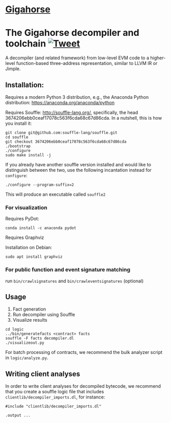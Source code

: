 [Gigahorse](https://vignette.wikia.nocookie.net/roadwarrior/images/e/ea/MMFR_Gigahorse-876x534.jpg/revision/latest?cb=20150427175606)
=============================
# The Gigahorse decompiler and toolchain [![Tweet](https://img.shields.io/twitter/url/http/shields.io.svg?style=social)](https://twitter.com/intent/tweet?text=Gigahorse%20-%20Decompilation%20and%20Analysis%20for%20Ethereum%20Smart%20Contracts&url=https://www.github.com/nevillegrech/gigahorse-toolchain)
A decompiler (and related framework) from low-level EVM code to a higher-level function-based three-address representation, similar to LLVM IR or Jimple.


## Installation:

Requires a modern Python 3 distribution, e.g., the Anaconda Python distribution: https://anaconda.org/anaconda/python

Requires Souffle: http://souffle-lang.org/, specifically, the head 3674206ebb0ceaf17078c563f6cda68c67d86cda. In a nutshell, this is how you install it:

```
git clone git@github.com:souffle-lang/souffle.git
cd souffle
git checkout 3674206ebb0ceaf17078c563f6cda68c67d86cda
./bootstrap
./configure
sudo make install -j
```

If you already have another souffle version installed and would like to distinguish between the two, use the following incantation instead for `configure`:

```
./configure --program-suffix=2
```

This will produce an executable called `souffle2`

### For visualization
Requires PyDot:
```
conda install -c anaconda pydot
```
Requires Graphviz

Installation on Debian:
```
sudo apt install graphviz
```

### For public function and event signature matching
run `bin/crawlsignatures` and `bin/crawleventsignatures` (optional)

## Usage
1. Fact generation
2. Run decompiler using Souffle
3. Visualize results


```
cd logic
../bin/generatefacts <contract> facts
souffle -F facts decompiler.dl
./visualizeout.py
```

For batch processing of contracts, we recommend the bulk analyzer script in `logic/analyze.py`.


## Writing client analyses

In order to write client analyses for decompiled bytecode, we recommend that you create a souffle logic file that includes `clientlib/decompiler_imports.dl`, for instance:
```
#include "clientlib/decompiler_imports.dl"

.output ...
```
